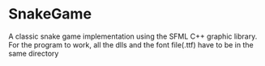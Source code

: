 # SnakeGame
A classic snake game implementation using the SFML C++ graphic library.
 For the program to work, all the dlls and the font file(.ttf) have to be in the same directory
